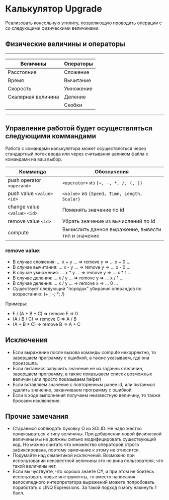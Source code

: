 # Калькулятор Upgrade

Реализовать консольную утилиту, позволяющую проводить операции с
со следующими физическими величинами:

## Физические величины и операторы
---

|Величины                     |Операторы  |
|-----------------------------|-----------|
|Расстояние                   | Сложение  |
|Время                        | Вычитание |
|Скорость                     | Умножение |
|Скалярная величина           | Деление   |
|                             | Скобки    |
---

## Управление работой будет осуществляться следующими коммандами

Работа с командами калькулятора может осуществляться через стандартный поток ввода или через считывания целиком файла с командами на ваш выбор.

|Комманда                           | Обозначения                             
|-----------------------------------|---------------------------------------
|push operator `<operand>`           | `<operator>` из `{+, -, *, /, (, )}`                               
|push value   `<value>`     `<id>`  | `<value>` из `{Speed, Time, Length, Scalar}`
|change value ``<value>``   `<id>`  | Поменять значение по id
|remove value               `<id>`  | Убрать значение из вычислений по id
|compute                            | Вычислить данное выражение, вывести тип и значение

### remove value:
* В случае сложения: ... x + y ... => remove y => ... x + 0 ...
* В случае вычитания: ... x - y ... => remove y => ... x - 0 ...
* В случае умножения: ... x * y ... => remove y => ... x * 1 ...
* В случае деления: ... x / y ... => remove y => ... x / 1 ...
* В случае деления: ... x / y ... => remove x => ... 0 ...
* Существует следующий "порядок" убирания операндов по возрастанию: (+ ; -; *; /)

Примеры:
* F / (A + B * C) => remove F => 0
* (A / B / C) => remove C => A / B
* (A + B * C) => remove B => A + C


## Исключения
* Если выражение после вызова команды compute некорректно, то завершаем программу
с ошибкой, а также указываем, где она произошла.
* Если пытаемся запушить значение не из заданных величин, завершаем программу,
а также показываем список возможных величин (или просто показываем helper)
* Если вставляем значение с повторенным ранее id, или пытаемся удалить значение,
заканчиваем программу с ошибкой.
* Если в ходе выполнения получаем неизвестную величину, то также бросаем исключение.

## Прочие замечания
* Стараемся соблюдать буковку O из SOLID. Не надо жестко привязываться к типу величины.
При добавлении новой физической величины мы не должны сильно модифицировать существующий код. Но можно считать что множество операторов строго зафиксирована, поэтому замечание к этому не относится.
* Подумайте над семантикой исключений. Возможно при использовании неизвестной величины это не вина пользователя, что такой величины нет.
* Если вы чуствуете, что хорошо знаете C#, и при этом не боитесь использовать новые инструменты, то вместо написания велосипедного интерпретатора выражений можете попробовать поработать с LINQ Expressions. За такой подход я могу накинуть 1 балл.